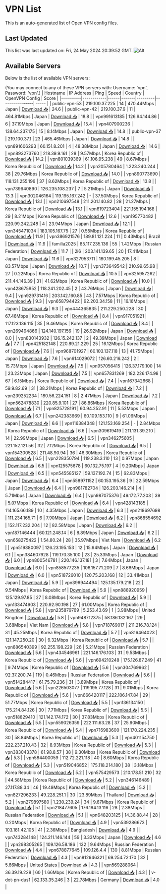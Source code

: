 # VPN List

This is an auto-generated list of Open VPN config files.

## Last Updated

This list was last updated on: Fri, 24 May 2024 20:39:52 GMT.
![Alt](https://repobeats.axiom.co/api/embed/186b98318ef1479477931607c1ad7d823f12451f.svg "Repobeats analytics image")

## Available Servers

Below is the list of available VPN servers:

(You may connect to any of these VPN servers with: Username: 'vpn', Password: 'vpn'.)
| Hostname | IP Address | Ping | Speed | Country | OpenVPN Config | Score |
|----------|------------|------|-------|---------|----------------| ----- |
| public-vpn-53 | 219.100.37.225 | 14 | 470.44Mbps | Japan | [Download 📥](./configs/server_0_JP.ovpn) | 24.6 |
| public-vpn-42 | 219.100.37.6 | 11 | 464.81Mbps | Japan | [Download 📥](./configs/server_1_JP.ovpn) | 18.8 |
| vpn991613185 | 126.94.144.86 | 6 | 37.19Mbps | Japan | [Download 📥](./configs/server_2_JP.ovpn) | 15.4 |
| vpn407900236 | 138.64.237.175 | 15 | 8.14Mbps | Japan | [Download 📥](./configs/server_3_JP.ovpn) | 14.8 |
| public-vpn-37 | 219.100.37.1 | 23 | 465.46Mbps | Japan | [Download 📥](./configs/server_4_JP.ovpn) | 14.8 |
| vpn891606293 | 60.151.8.201 | 4 | 48.38Mbps | Japan | [Download 📥](./configs/server_5_JP.ovpn) | 14.6 |
| vpn893273760 | 218.39.9.161 | 28 | 9.57Mbps | Korea Republic of | [Download 📥](./configs/server_6_KR.ovpn) | 14.2 |
| vpn801039369 | 61.106.95.238 | 49 | 8.67Mbps | Korea Republic of | [Download 📥](./configs/server_7_KR.ovpn) | 14.2 |
| vpn205780464 | 1.223.240.244 | 38 | 29.76Mbps | Korea Republic of | [Download 📥](./configs/server_8_KR.ovpn) | 14.0 |
| vpn890773690 | 118.131.255.196 | 37 | 8.62Mbps | Korea Republic of | [Download 📥](./configs/server_9_KR.ovpn) | 13.8 |
| vpn739640890 | 126.235.108.237 | 7 | 5.21Mbps | Japan | [Download 📥](./configs/server_10_JP.ovpn) | 13.3 |
| vpn302046164 | 119.195.167.242 | - | 37.50Mbps | Korea Republic of | [Download 📥](./configs/server_11_KR.ovpn) | 13.1 |
| vpn210697548 | 211.201.140.82 | 28 | 21.27Mbps | Korea Republic of | [Download 📥](./configs/server_12_KR.ovpn) | 13.1 |
| vpn619723404 | 221.155.194.168 | 29 | 8.21Mbps | Korea Republic of | [Download 📥](./configs/server_13_KR.ovpn) | 12.6 |
| vpn195770482 | 220.99.242.248 | 4 | 23.94Mbps | Japan | [Download 📥](./configs/server_14_JP.ovpn) | 12.1 |
| vpn345471034 | 183.105.167.75 | 27 | 0.55Mbps | Korea Republic of | [Download 📥](./configs/server_15_KR.ovpn) | 11.9 |
| vpn386921576 | 189.81.121.224 | 11 | 0.43Mbps | Brazil | [Download 📥](./configs/server_16_BR.ovpn) | 11.9 |
| familia2025 | 85.117.235.136 | 55 | 1.42Mbps | Russian Federation | [Download 📥](./configs/server_17_RU.ovpn) | 11.7 |
| 2i6 | 203.141.139.65 | 20 | 17.41Mbps | Japan | [Download 📥](./configs/server_18_JP.ovpn) | 11.6 |
| vpn327953711 | 180.199.45.205 | 8 | 83.57Mbps | Japan | [Download 📥](./configs/server_19_JP.ovpn) | 10.7 |
| vpn373649542 | 210.99.65.98 | 27 | 0.22Mbps | Korea Republic of | [Download 📥](./configs/server_20_KR.ovpn) | 10.5 |
| vpn325957262 | 211.44.146.39 | 31 | 41.62Mbps | Korea Republic of | [Download 📥](./configs/server_21_KR.ovpn) | 10.0 |
| vpn428675952 | 118.241.202.45 | 2 | 43.76Mbps | Japan | [Download 📥](./configs/server_22_JP.ovpn) | 9.4 |
| vpn929731416 | 203.142.160.85 | 43 | 7.57Mbps | Korea Republic of | [Download 📥](./configs/server_23_KR.ovpn) | 9.3 |
| vpn658794422 | 92.203.34.158 | 11 | 16.16Mbps | Japan | [Download 📥](./configs/server_24_JP.ovpn) | 9.3 |
| vpn444365835 | 211.229.250.228 | 30 | 67.48Mbps | Korea Republic of | [Download 📥](./configs/server_25_KR.ovpn) | 8.4 |
| vpn917051921 | 117.123.136.115 | 35 | 9.46Mbps | Korea Republic of | [Download 📥](./configs/server_26_KR.ovpn) | 8.4 |
| vpn269494866 | 124.140.197.156 | 19 | 26.92Mbps | Japan | [Download 📥](./configs/server_27_JP.ovpn) | 8.0 |
| vpn830143932 | 126.15.242.137 | 2 | 49.39Mbps | Japan | [Download 📥](./configs/server_28_JP.ovpn) | 7.7 |
| vpn425182148 | 220.89.21.229 | 25 | 16.12Mbps | Korea Republic of | [Download 📥](./configs/server_29_KR.ovpn) | 7.6 |
| vpn968701927 | 60.103.137.118 | 13 | 41.75Mbps | Japan | [Download 📥](./configs/server_30_JP.ovpn) | 7.6 |
| vpn614029072 | 126.60.216.242 | 2 | 15.73Mbps | Japan | [Download 📥](./configs/server_31_JP.ovpn) | 7.5 |
| vpn957056415 | 126.37.179.100 | 14 | 23.23Mbps | Japan | [Download 📥](./configs/server_32_JP.ovpn) | 7.5 |
| vpn657831269 | 182.226.174.98 | 67 | 6.15Mbps | Korea Republic of | [Download 📥](./configs/server_33_KR.ovpn) | 7.4 |
| vpn167342668 | 59.9.82.69 | 31 | 38.21Mbps | Korea Republic of | [Download 📥](./configs/server_34_KR.ovpn) | 7.2 |
| vpn239252234 | 180.56.224.151 | 8 | 2.47Mbps | Japan | [Download 📥](./configs/server_35_JP.ovpn) | 7.2 |
| vpn562478830 | 220.85.9.101 | 27 | 86.86Mbps | Korea Republic of | [Download 📥](./configs/server_36_KR.ovpn) | 7.1 |
| vpn825728191 | 60.94.252.91 | 11 | 5.53Mbps | Japan | [Download 📥](./configs/server_37_JP.ovpn) | 6.7 |
| vpn242383669 | 60.109.153.110 | 9 | 61.06Mbps | Japan | [Download 📥](./configs/server_38_JP.ovpn) | 6.6 |
| vpn116384348 | 121.153.169.254 | - | 2.84Mbps | Korea Republic of | [Download 📥](./configs/server_39_KR.ovpn) | 6.6 |
| vpn309619419 | 211.131.39.210 | 14 | 22.99Mbps | Japan | [Download 📥](./configs/server_40_JP.ovpn) | 6.5 |
| vpn346275605 | 221.152.121.56 | 32 | 7.12Mbps | Korea Republic of | [Download 📥](./configs/server_41_KR.ovpn) | 6.5 |
| vpn154300528 | 211.48.90.94 | 36 | 46.30Mbps | Korea Republic of | [Download 📥](./configs/server_42_KR.ovpn) | 6.5 |
| vpn228350794 | 119.238.3.110 | 13 | 0.97Mbps | Japan | [Download 📥](./configs/server_43_JP.ovpn) | 6.5 |
| vpn125575678 | 60.132.75.197 | 4 | 9.20Mbps | Japan | [Download 📥](./configs/server_44_JP.ovpn) | 6.5 |
| vpn545585127 | 59.137.192.74 | 15 | 62.83Mbps | Japan | [Download 📥](./configs/server_45_JP.ovpn) | 6.4 |
| vpn558971152 | 60.153.195.36 | 9 | 22.59Mbps | Japan | [Download 📥](./configs/server_46_JP.ovpn) | 6.4 |
| vpn981782704 | 126.203.146.214 | 4 | 5.71Mbps | Japan | [Download 📥](./configs/server_47_JP.ovpn) | 6.4 |
| vpn987075376 | 49.172.77.203 | 39 | 5.07Mbps | Korea Republic of | [Download 📥](./configs/server_48_KR.ovpn) | 6.4 |
| vpn428143185 | 114.165.66.189 | 10 | 4.35Mbps | Japan | [Download 📥](./configs/server_49_JP.ovpn) | 6.3 |
| vpn218697698 | 111.234.165.71 | 6 | 7.90Mbps | Japan | [Download 📥](./configs/server_50_JP.ovpn) | 6.2 |
| vpn868554692 | 152.117.232.204 | 12 | 82.58Mbps | Japan | [Download 📥](./configs/server_51_JP.ovpn) | 6.2 |
| vpn187146444 | 60.121.248.14 | 6 | 8.89Mbps | Japan | [Download 📥](./configs/server_52_JP.ovpn) | 6.2 |
| vpn658275422 | 1.54.80.24 | 28 | 35.97Mbps | Viet Nam | [Download 📥](./configs/server_53_VN.ovpn) | 6.2 |
| vpn519380097 | 126.23.195.153 | 12 | 15.94Mbps | Japan | [Download 📥](./configs/server_54_JP.ovpn) | 6.1 |
| vpn384607928 | 119.170.35.100 | 23 | 25.33Mbps | Japan | [Download 📥](./configs/server_55_JP.ovpn) | 6.0 |
| vpn800546781 | 220.146.137.181 | 3 | 7.64Mbps | Japan | [Download 📥](./configs/server_56_JP.ovpn) | 6.0 |
| vpn858577235 | 106.157.71.209 | 7 | 8.66Mbps | Japan | [Download 📥](./configs/server_57_JP.ovpn) | 6.0 |
| vpn518726010 | 120.75.203.168 | 12 | 33.41Mbps | Japan | [Download 📥](./configs/server_58_JP.ovpn) | 5.9 |
| vpn396944494 | 125.135.179.218 | 22 | 9.54Mbps | Korea Republic of | [Download 📥](./configs/server_59_KR.ovpn) | 5.9 |
| vpn888920959 | 125.129.97.85 | 27 | 8.08Mbps | Korea Republic of | [Download 📥](./configs/server_60_KR.ovpn) | 5.9 |
| vpn133474903 | 220.92.90.198 | 27 | 61.00Mbps | Korea Republic of | [Download 📥](./configs/server_61_KR.ovpn) | 5.8 |
| vpn235879769 | 5.253.43.69 | 1 | 3.98Mbps | United Kingdom | [Download 📥](./configs/server_62_GB.ovpn) | 5.8 |
| vpn948712375 | 58.186.132.167 | 29 | 3.68Mbps | Viet Nam | [Download 📥](./configs/server_63_VN.ovpn) | 5.8 |
| vpn718769017 | 211.216.78.124 | 31 | 45.25Mbps | Korea Republic of | [Download 📥](./configs/server_64_KR.ovpn) | 5.7 |
| vpn816464023 | 121.147.250.20 | 30 | 9.32Mbps | Korea Republic of | [Download 📥](./configs/server_65_KR.ovpn) | 5.7 |
| vpn886540399 | 92.255.198.229 | 26 | 5.21Mbps | Russian Federation | [Download 📥](./configs/server_66_RU.ovpn) | 5.6 |
| vpn434546961 | 221.146.176.103 | 31 | 9.53Mbps | Korea Republic of | [Download 📥](./configs/server_67_KR.ovpn) | 5.6 |
| vpn694210248 | 175.126.87.249 | 41 | 9.74Mbps | Korea Republic of | [Download 📥](./configs/server_68_KR.ovpn) | 5.6 |
| vpn304769962 | 92.37.200.74 | 119 | 0.46Mbps | Russian Federation | [Download 📥](./configs/server_69_RU.ovpn) | 5.6 |
| vpn514284417 | 61.75.79.236 | 31 | 3.89Mbps | Korea Republic of | [Download 📥](./configs/server_70_KR.ovpn) | 5.6 |
| vpn226503077 | 119.195.77.128 | 31 | 9.01Mbps | Korea Republic of | [Download 📥](./configs/server_71_KR.ovpn) | 5.6 |
| vpn666420117 | 222.106.147.84 | 29 | 51.77Mbps | Korea Republic of | [Download 📥](./configs/server_72_KR.ovpn) | 5.5 |
| vpn136134150 | 175.214.84.126 | 30 | 7.71Mbps | Korea Republic of | [Download 📥](./configs/server_73_KR.ovpn) | 5.5 |
| vpn518829410 | 121.142.174.172 | 30 | 37.83Mbps | Korea Republic of | [Download 📥](./configs/server_74_KR.ovpn) | 5.5 |
| vpn559026359 | 222.111.63.28 | 37 | 25.90Mbps | Korea Republic of | [Download 📥](./configs/server_75_KR.ovpn) | 5.4 |
| vpn716983600 | 121.170.224.235 | 30 | 58.84Mbps | Korea Republic of | [Download 📥](./configs/server_76_KR.ovpn) | 5.3 |
| vpn401154750 | 222.237.210.43 | 32 | 8.93Mbps | Korea Republic of | [Download 📥](./configs/server_77_KR.ovpn) | 5.3 |
| vpn383043378 | 61.98.8.57 | 38 | 9.30Mbps | Korea Republic of | [Download 📥](./configs/server_78_KR.ovpn) | 5.3 |
| vpn584400059 | 112.72.221.118 | 40 | 8.60Mbps | Korea Republic of | [Download 📥](./configs/server_79_KR.ovpn) | 5.3 |
| vpn519046852 | 175.118.214.180 | 38 | 3.18Mbps | Korea Republic of | [Download 📥](./configs/server_80_KR.ovpn) | 5.2 |
| vpn575429573 | 210.178.51.210 | 32 | 44.58Mbps | Korea Republic of | [Download 📥](./configs/server_81_KR.ovpn) | 5.2 |
| vpn346146489 | 27.117.88.34 | 46 | 19.49Mbps | Korea Republic of | [Download 📥](./configs/server_82_KR.ovpn) | 5.2 |
| vpn827296233 | 49.228.251.1 | 30 | 23.89Mbps | Thailand | [Download 📥](./configs/server_83_TH.ovpn) | 5.2 |
| vpn279897580 | 1.230.239.24 | 34 | 9.67Mbps | Korea Republic of | [Download 📥](./configs/server_84_KR.ovpn) | 5.1 |
| vpn218477605 | 176.194.13.116 | 28 | 2.38Mbps | Russian Federation | [Download 📥](./configs/server_85_RU.ovpn) | 5.1 |
| vpn648203125 | 14.36.88.44 | 28 | 0.20Mbps | Korea Republic of | [Download 📥](./configs/server_86_KR.ovpn) | 4.9 |
| vpn539286673 | 103.181.42.105 | 41 | 2.36Mbps | Bangladesh | [Download 📥](./configs/server_87_BD.ovpn) | 4.9 |
| vpn743284148 | 124.211.146.144 | 59 | 3.33Mbps | Japan | [Download 📥](./configs/server_88_JP.ovpn) | 4.6 |
| vpn298305265 | 109.126.58.186 | 132 | 9.64Mbps | Russian Federation | [Download 📥](./configs/server_89_RU.ovpn) | 4.4 |
| vpn678877645 | 109.126.4.4 | 130 | 8.81Mbps | Russian Federation | [Download 📥](./configs/server_90_RU.ovpn) | 4.3 |
| vpn812946321 | 69.254.72.170 | 32 | 5.66Mbps | United States | [Download 📥](./configs/server_91_US.ovpn) | 4.3 |
| vpn569288064 | 36.39.19.228 | 60 | 1.66Mbps | Korea Republic of | [Download 📥](./configs/server_92_KR.ovpn) | 4.3 |
| v-dot-pn-dus1 | 62.133.35.246 | 3 | 22.78Mbps | Germany | [Download 📥](./configs/server_93_DE.ovpn) | 4.0 |

